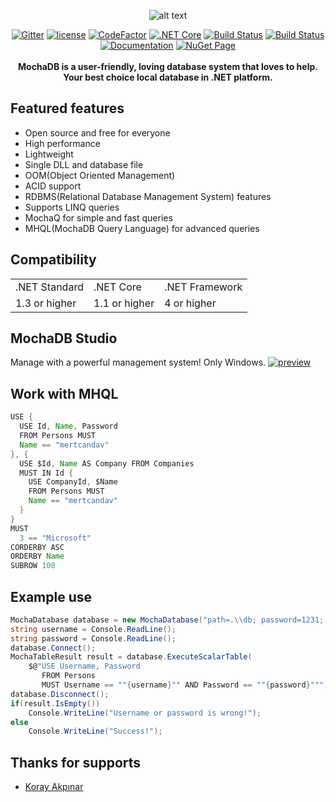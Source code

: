 <div align="center">
  
![alt text](https://github.com/mertcandav/MochaDB/blob/master/res/MochaDB_Texted.ico)

[![Gitter](https://badges.gitter.im/mertcandv/MochaDB.svg)](https://gitter.im/mertcandv/MochaDB?utm_source=badge&utm_medium=badge&utm_campaign=pr-badge)
[![license](https://img.shields.io/badge/License-MIT-BLUE.svg)](https://opensource.org/licenses/MIT)
[![CodeFactor](https://www.codefactor.io/repository/github/mertcandav/mochadb/badge)](https://www.codefactor.io/repository/github/mertcandav/mochadb)
[![.NET Core](https://github.com/mertcandav/MochaDB/workflows/.NET%20Core/badge.svg)](https://github.com/mertcandav/MochaDB/actions?query=workflow%3A%22.NET+Core%22)
[![Build Status](https://dev.azure.com/mertcandav/MochaDB/_apis/build/status/mertcandav.MochaDB?branchName=master)](https://dev.azure.com/mertcandav/MochaDB/_build/latest?definitionId=2&branchName=master)
[![Build Status](https://travis-ci.com/mertcandav/MochaDB.svg?branch=master)](https://travis-ci.com/mertcandav/MochaDB)
<br>
[![Documentation](https://img.shields.io/badge/Documentation-YELLOW.svg?style=flat-square)](https://github.com/mertcandav/MochaDB/tree/master/docs)
[![NuGet Page](https://img.shields.io/badge/NuGet-BLUE.svg?style=flat-square)](https://www.nuget.org/packages/MochaDB/)
<br><br>
<b>MochaDB is a user-friendly, loving database system that loves to help.<br>Your best choice local database in .NET platform.</b>
</div>

## Featured features

+ Open source and free for everyone
+ High performance
+ Lightweight
+ Single DLL and database file
+ OOM(Object Oriented Management)
+ ACID support
+ RDBMS(Relational Database Management System) features
+ Supports LINQ queries
+ MochaQ for simple and fast queries
+ MHQL(MochaDB Query Language) for advanced queries

## Compatibility
<table>
  <tr>
    <td>.NET Standard</td>
    <td>.NET Core</td>
    <td>.NET Framework</td>
  </tr>
  <tr>
    <td>1.3 or higher</td>
    <td>1.1 or higher</td>
    <td>4 or higher</td>
  </tr>
</table>

## MochaDB Studio
Manage with a powerful management system! Only Windows.
[![preview](https://github.com/mertcandav/MochaDBStudio/blob/master/docs/example-gifs/preview.gif)](https://github.com/mertcandav/MochaDBStudio)

## Work with MHQL
```java
USE {
  USE Id, Name, Password
  FROM Persons MUST
  Name == "mertcandav"
}, {
  USE $Id, Name AS Company FROM Companies
  MUST IN Id {
    USE CompanyId, $Name
    FROM Persons MUST
    Name == "mertcandav"
  }
}
MUST
  3 == "Microsoft"
CORDERBY ASC
ORDERBY Name
SUBROW 100
```

## Example use
```csharp
MochaDatabase database = new MochaDatabase("path=.\\db; password=1231; logs= false");
string username = Console.ReadLine();
string password = Console.ReadLine();
database.Connect();
MochaTableResult result = database.ExecuteScalarTable(
    $@"USE Username, Password
       FROM Persons
       MUST Username == ""{username}"" AND Password == ""{password}""");
database.Disconnect();
if(result.IsEmpty())
    Console.WriteLine("Username or password is wrong!");
else
    Console.WriteLine("Success!");
```

## Thanks for supports
+ [Koray Akpınar](https://github.com/korayakpinar)
